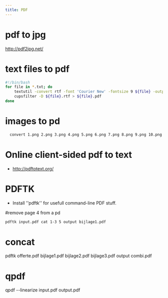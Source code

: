```yaml
---
title: PDF
---
```


# pdf to jpg
http://pdf2jpg.net/

# text files to pdf
```bash
#!/bin/bash
for file in *.txt; do
    textutil -convert rtf -font 'Courier New' -fontsize 9 ${file} -output ${file}.rtf
    cupsfilter -D ${file}.rtf > ${file}.pdf
done
```

# images to pd
```bash
  convert 1.png 2.png 3.png 4.png 5.png 6.png 7.png 8.png 9.png 10.png 11.png 12.png 13.png 14.png 15.png siene-sam.pdf
```

# Online client-sided pdf to text
* http://pdftotext.org/

# PDFTK
* Install ''pdftk'' for usefull command-line PDF stuff.

#remove page 4 from a pd
```bash
pdftk input.pdf cat 1-3 5 output bijlage1.pdf
```
# concat
pdftk offerte.pdf bijlage1.pdf bijlage2.pdf bijlage3.pdf output combi.pdf

# qpdf
  qpdf --linearize input.pdf output.pdf
